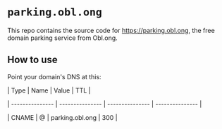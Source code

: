 # `parking.obl.ong`

This repo contains the source code for https://parking.obl.ong, the free domain parking service from Obl.ong.

## How to use

Point your domain's DNS at this:

| Type | Name | Value | TTL |

| --------------- | --------------- | --------------- | --------------- |

| CNAME | @ | parking.obl.ong | 300 |
